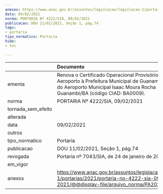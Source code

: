 ```yaml
---
anexos: https://www.anac.gov.br/assuntos/legislacao/legislacao-1/portarias/2021/portaria-no-4222-sia-09-02-2021/@@display-file/arquivo_norma/PA2021-4222.pdf
data: 09/02/2021
norma: PORTARIA Nº 4222/SIA, 09/02/2021
publicacao: DOU 11/02/2021, Seção 1, pág.74
tags:
- portaria
tipo_normatico: Portaria
hide: 
- toc 
 
---
```


|                    | Documento                                                                                                                                                                           |
|:-------------------|:------------------------------------------------------------------------------------------------------------------------------------------------------------------------------------|
| ementa             | Renova o Certificado Operacional Provisório do Aeroporto à Prefeitura Municipal de Guanambi, operador do Aeroporto Municipal Isaac Moura Rocha - Guanambi/BA (código CIAD: BA0009). |
| norma              | PORTARIA Nº 4222/SIA, 09/02/2021                                                                                                                                                    |
| tornada_sem_efeito |                                                                                                                                                                                     |
| alterada           |                                                                                                                                                                                     |
| data               | 09/02/2021                                                                                                                                                                          |
| outros             |                                                                                                                                                                                     |
| tipo_normatico     | Portaria                                                                                                                                                                            |
| publicacao         | DOU 11/02/2021, Seção 1, pág.74                                                                                                                                                     |
| revogada           | Portaria nº 7043/SIA, de 24 de janeiro de 2022.                                                                                                                                     |
| em_vigor           |                                                                                                                                                                                     |
| anexos             | https://www.anac.gov.br/assuntos/legislacao/legislacao-1/portarias/2021/portaria-no-4222-sia-09-02-2021/@@display-file/arquivo_norma/PA2021-4222.pdf                                |